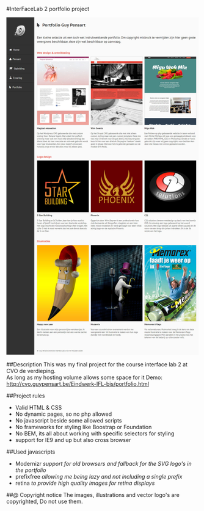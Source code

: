 #InterFaceLab 2 portfolio project

![alt text](cover.jpg "IFL2 pensart portfolio")

##Description
This was my final project for the course interface lab 2 at CVO de verdieping.  
As long as my hosting volume allows some space for it Demo:  
http://cvo.guypensart.be/Eindwerk-IFL-bis/portfolio.html

##Project rules
* Valid HTML & CSS
* No dynamic pages, so no php allowed
* No javascript beside some allowed scripts
* No frameworks for styling like Boostrap or Foundation
* No BEM, its all about working with specific selectors for styling
* support for IE9 and up but also cross browser

##Used javascripts
* Modernizr _support for old browsers and fallback for the SVG logo's in the portfolio_
* prefixfree _allowing me being lazy and not including a single prefix_
* retina _to provide high quality images for retina displays_

##\@ Copyright notice
The images, illustrations and vector logo's are copyrighted, Do not use them.